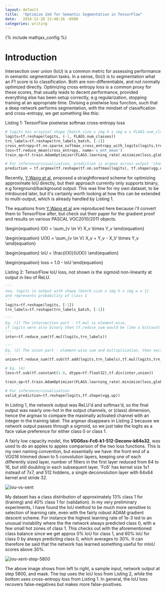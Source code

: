 ```yaml
---
layout: default
title:  "Optimize IoU for Semantic Segmentation in TensorFlow"
date:   2016-12-28 13:48:26 -0500
categories: writing
---
```


{% include mathjax_config %}

# Introduction

Intersection over union (IoU) is a common metric for assessing performance in semantic segmentation tasks. In a sense, (IoU) is to segmentation what an F1 score is to classification. Both are non-differentiable, and not normally optimized directly. Optimizing cross entropy loss is a common proxy for these scores, that usually leads to decent performance, provided everything else has been setup correctly, e.g regularization, stopping training at an appropriate time. Divising a pixelwise loss function, such that a deep network performs segmentation, with the mindset of classification and cross-entropy, we get something like this:

Listing 1: TensorFlow pixelwise softmax cross-entropy loss

```python
# logits has original shape [batch_size x img h x img w x FLAGS.num_classes]
logits=tf.reshape(logits, (-1, FLAGS.num_classes))
trn_labels=tf.reshape(trn_labels_batch, [-1])
cross_entropy=tf.nn.sparse_softmax_cross_entropy_with_logits(logits,trn_labels,name='x_ent')
loss=tf.reduce_mean(cross_entropy, name='x_ent_mean')
train_op=tf.train.AdamOptimizer(FLAGS.learning_rate).minimize(loss,global_step=global_step)

# For inference/visualization, prediction is argmax across output 'channels'
prediction = tf.argmax(tf.reshape(tf.nn.softmax(logits), tf.shape(vgg.up)), dimension=3)
```

Recently, [Y.Wang et al](http://www.cs.umanitoba.ca/~ywang/papers/isvc16.pdf "Optimizing Intersection-Over-Union in Deep
Neural Networks for Image Segmentation"), proposed a straightforward scheme for optimizing approximate IoU directly, but their approach currently only supports binary, e.g foreground/background output. This was fine for my own dataset, to be intrdouced later, but it's certainly worth looking at how this can be extended to multi-output, which is already handled by Listing 1.

The equations from [Y.Wang et al](http://www.cs.umanitoba.ca/~ywang/papers/isvc16.pdf "Optimizing Intersection-Over-Union in Deep
Neural Networks for Image Segmentation") are reproduced here because i'll convert them to TensorFlow after, but check out their paper for the gradient proof and results on various PASCAL VOC2010/2011 objects.

\begin{equation}
I(X) = \sum_{v \in V} X_v \times Y_v
\end{equation}

\begin{equation}
U(X) = \sum_{v \in V} X_v + Y_v - X_V \times Y_v
\end{equation}

\begin{equation}
IoU = \frac{I(X)}{U(X)}
\end{equation}

\begin{equation}
loss = 1.0 - IoU
\end{equation}


Listing 2: TensorFlow IoU loss, not shown is the sigmoid non-linearity at output in lieu of ReLU.

```python
'''
now, logits is output with shape [batch_size x img h x img w x 1] 
and represents probability of class 1
'''
logits=tf.reshape(logits, [-1])
trn_labels=tf.reshape(trn_labels_batch, [-1])

'''
Eq. (1) The intersection part - tf.mul is element-wise, 
if logits were also binary then tf.reduce_sum would be like a bitcount here.
'''
inter=tf.reduce_sum(tf.mul(logits,trn_labels))

'''
Eq. (2) The union part - element-wise sum and multiplication, then vector sum
'''
union=tf.reduce_sum(tf.sub(tf.add(logits,trn_labels),tf.mul(logits,trn_labels)))

# Eq. (4)
loss=tf.sub(tf.constant(1.0, dtype=tf.float32),tf.div(inter,union))

train_op=tf.train.AdamOptimizer(FLAGS.learning_rate).minimize(loss,global_step=global_step)

# For inference/visualization
valid_prediction=tf.reshape(logits,tf.shape(vgg.up))
```

In Listing 1, the network output was ReLU'd and softmax'd, so the final output was nearly one-hot in the output channels, or (class) dimension, hence the argmax to compare the maximally activated channel with an integer in the training label. The argmax disappears in Listing 2 because we network output passes through a sigmoid, so we just take the logits as a face value preference for either class 0 or class 1.

A fairly low capacity model, the __VGG6xs-Fc6-k1-512-Deconv-k64s32__, was used to do an apples to apples comparison of the two loss functions. This is my own naming convention, but essentially we have: the front end of a VGG16 trimmed down to 5 convolution layers, keeping one of each differently sized layer, number of filters in the first layer reduced from 64 to 16, but still doubling in each subsequent layer, 'Fc6' has kernel size 1x1 instead of 7x7, and 512 hiddens, a single deconvolution layer with 64x64 kernel and stride 32.

![iou-vs-xent]({{site.url}}/img/vgg6xs-fc6-k1-512-deconv-k64s32-iou-vs-xent.png)

My dataset has a class distribution of approximately 13% class 1 for (training) and 40% class 1 for (validation). In my very preliminary experiments, I have found the IoU method to be much more sensitive to selection of learning rate, even with the fairly robust ADAM gradient descent scheme. For instance the highest learning rate of 1e-3 led to an unusual instability where the the network always predicted class 0, with a few small hot zones of class 1. This checks out with the aforementioned class balance since we get approx 0% IoU for class 1, and 60% IoU for class 0 by always predicting class 0, which averages to 30%. It can therefore be said that the network has learned something useful for mIoU scores above 30%.

![iou-xent-step-5800]({{site.url}}/img/xent-vs-iou-stp5800.png)

The above image shows from left to right, a sample input, network output at step 5800, and mask. The top uses the IoU loss from Listing 2, while the bottom uses cross-entropy loss from Listing 1. In general, the IoU loss recovers false-negatives but makes more false-positives.